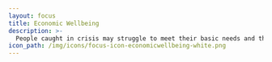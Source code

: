 ```yaml
---
layout: focus
title: Economic Wellbeing
description: >-
  People caught in crisis may struggle to meet their basic needs and those of their families - such as food, water, shelter, and other basic household items like soap. Direct assistance, such as cash distribution can help people meet these needs. But opportunities to work can help people build stability and prosper. Yet, in most situations of protracted displacement, there are considerable legal, policy, and financial barriers to unlocking this potential.
icon_path: /img/icons/focus-icon-economicwellbeing-white.png
---
```


